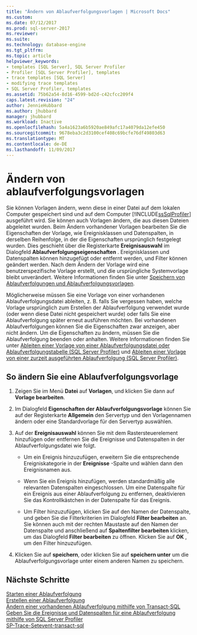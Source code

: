 ```yaml
---
title: "Ändern von Ablaufverfolgungsvorlagen | Microsoft Docs"
ms.custom: 
ms.date: 07/12/2017
ms.prod: sql-server-2017
ms.reviewer: 
ms.suite: 
ms.technology: database-engine
ms.tgt_pltfrm: 
ms.topic: article
helpviewer_keywords:
- templates [SQL Server], SQL Server Profiler
- Profiler [SQL Server Profiler], templates
- trace templates [SQL Server]
- modifying trace templates
- SQL Server Profiler, templates
ms.assetid: 75b62a54-8d16-4599-bd2d-c42cfcc209f4
caps.latest.revision: "24"
author: JennieHubbard
ms.author: jhubbard
manager: jhubbard
ms.workload: Inactive
ms.openlocfilehash: 5a4a1623a6b5920ae849afc17a4079da12efe450
ms.sourcegitcommit: 9678eba3c2d3100cef408c69bcfe76df49803d63
ms.translationtype: MT
ms.contentlocale: de-DE
ms.lasthandoff: 11/09/2017
---
```

# <a name="modify-trace-templates"></a>Ändern von ablaufverfolgungsvorlagen
  Sie können Vorlagen ändern, wenn diese in einer Datei auf dem lokalen Computer gespeichert sind und auf dem Computer [!INCLUDE[ssSqlProfiler](../../includes/sssqlprofiler-md.md)] ausgeführt wird. Sie können auch Vorlagen ändern, die aus diesen Dateien abgeleitet wurden. Beim Ändern vorhandener Vorlagen bearbeiten Sie die Eigenschaften der Vorlage, wie Ereignisklassen und Datenspalten, in derselben Reihenfolge, in der die Eigenschaften ursprünglich festgelegt wurden. Dies geschieht über die Registerkarte **Ereignisauswahl** im Dialogfeld **Ablaufverfolgungseigenschaften** . Ereignisklassen und Datenspalten können hinzugefügt oder entfernt werden, und Filter können geändert werden. Nach dem Ändern der Vorlage wird eine benutzerspezifische Vorlage erstellt, und die ursprüngliche Systemvorlage bleibt unverändert. Weitere Informationen finden Sie unter [Speichern von Ablaufverfolgungen und Ablaufverfolgungsvorlagen](../../tools/sql-server-profiler/save-traces-and-trace-templates.md).  
  
 Möglicherweise müssen Sie eine Vorlage von einer vorhandenen Ablaufverfolgungsdatei ableiten, z. B. falls Sie vergessen haben, welche Vorlage ursprünglich zum Erstellen der Ablaufverfolgung verwendet wurde (oder wenn diese Datei nicht gespeichert wurde) oder falls Sie eine Ablaufverfolgung später erneut ausführen möchten. Bei vorhandenen Ablaufverfolgungen können Sie die Eigenschaften zwar anzeigen, aber nicht ändern. Um die Eigenschaften zu ändern, müssen Sie die Ablaufverfolgung beenden oder anhalten. Weitere Informationen finden Sie unter [Ableiten einer Vorlage von einer Ablaufverfolgungsdatei oder Ablaufverfolgungstabelle &#40;SQL Server Profiler&#41;](../../tools/sql-server-profiler/derive-a-template-from-a-trace-file-or-trace-table-sql-server-profiler.md) und [Ableiten einer Vorlage von einer zurzeit ausgeführten Ablaufverfolgung &#40;SQL Server Profiler&#41;](../../tools/sql-server-profiler/derive-a-template-from-a-running-trace-sql-server-profiler.md).  
  
## <a name="to-modify-a-trace-template"></a>So ändern Sie eine Ablaufverfolgungsvorlage  
  
1.  Zeigen Sie im Menü **Datei** auf **Vorlagen**, und klicken Sie dann auf **Vorlage bearbeiten**.  
  
2.  Im Dialogfeld **Eigenschaften der Ablaufverfolgungsvorlage** können Sie auf der Registerkarte **Allgemein** den Servertyp und den Vorlagennamen ändern oder eine Standardvorlage für den Servertyp auswählen.  
  
3.  Auf der **Ereignisauswahl** können Sie mit dem Rastersteuerelement hinzufügen oder entfernen Sie die Ereignisse und Datenspalten in der Ablaufverfolgungsdatei wie folgt.  
  
    -   Um ein Ereignis hinzuzufügen, erweitern Sie die entsprechende Ereigniskategorie in der **Ereignisse** -Spalte und wählen dann den Ereignisnamen aus.  
  
    -   Wenn Sie ein Ereignis hinzufügen, werden standardmäßig alle relevanten Datenspalten eingeschlossen. Um eine Datenspalte für ein Ereignis aus einer Ablaufverfolgung zu entfernen, deaktivieren Sie das Kontrollkästchen in der Datenspalte für das Ereignis.  
  
    -   Um Filter hinzuzufügen, klicken Sie auf den Namen der Datenspalte, und geben Sie die Filterkriterien im Dialogfeld **Filter bearbeiten** an. Sie können auch mit der rechten Maustaste auf den Namen der Datenspalte und anschließend auf **Spaltenfilter bearbeiten** klicken, um das Dialogfeld **Filter bearbeiten** zu öffnen. Klicken Sie auf **OK** , um den Filter hinzuzufügen.  
  
4.  Klicken Sie auf **speichern**, oder klicken Sie auf **speichern unter** um die Ablaufverfolgungsvorlage unter einem anderen Namen zu speichern.  
  
## <a name="next-steps"></a>Nächste Schritte  
[Starten einer Ablaufverfolgung](../../tools/sql-server-profiler/start-a-trace.md)  
[Erstellen einer Ablaufverfolgung](../../tools/sql-server-profiler/create-a-trace-sql-server-profiler.md)  
[Ändern einer vorhandenen Ablaufverfolgung mithilfe von Transact-SQL](../../relational-databases/sql-trace/modify-an-existing-trace-transact-sql.md)  
[Geben Sie die Ereignisse und Datenspalten für eine Ablaufverfolgung mithilfe von SQL Server Profiler](../../tools/sql-server-profiler/specify-events-and-data-columns-for-a-trace-file-sql-server-profiler.md)  
[SP-Trace-Setevent-transact-sql](../../relational-databases/system-stored-procedures/sp-trace-setevent-transact-sql.md)  
  
